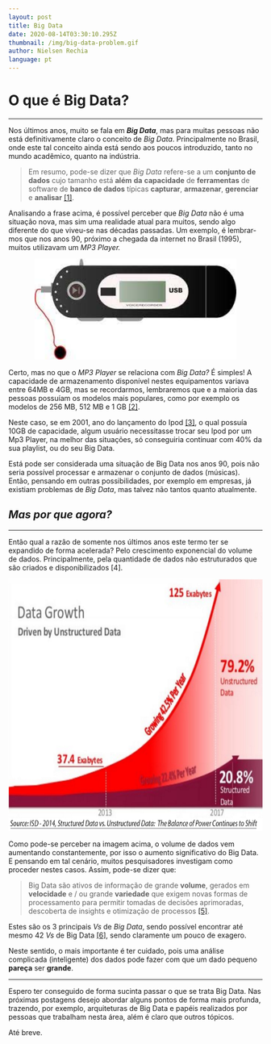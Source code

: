 ```yaml
---
layout: post
title: Big Data
date: 2020-08-14T03:30:10.295Z
thumbnail: /img/big-data-problem.gif
author: Nielsen Rechia
language: pt
---
```

# O que é Big Data?

--- 

Nos últimos anos, muito se fala em ***Big Data***, mas para muitas pessoas não está definitivamente claro o conceito de *Big Data*. Principalmente no Brasil, onde este tal conceito ainda está sendo aos poucos introduzido, tanto no mundo acadêmico, quanto na indústria.



> Em resumo, pode-se dizer que *Big Data* refere-se a um **conjunto de dados** cujo​ tamanho está **além** **da** **capacidade** de **ferramentas** de software de **banco de dados** típicas **capturar**, **armazenar**, **gerenciar** e **analisar** [[1]](>https://dl.acm.org/doi/book/10.5555/2132803).​

Analisando a frase acima, é possível perceber que *Big Data* não é uma situação nova, mas sim uma realidade atual para muitos, sendo algo diferente do que viveu-se nas décadas passadas. Um exemplo, é lembrar-mos que nos anos 90, próximo a chegada da internet no Brasil (1995), muitos utilizavam um *MP3 Player.*

<p align="center">
  <img width="400" height="200" src="/img/mp3.jpeg">
</p>


Certo, mas no que o *MP3 Player* se relaciona com *Big Data?* É simples! A capacidade de armazenamento disponível nestes equipamentos variava entre 64MB e 4GB, mas se recordarmos, lembraremos que e a maioria das pessoas possuíam os modelos mais populares, como por exemplo os modelos de 256 MB, 512 MB e 1 GB [[2]](https://pt.wikipedia.org/wiki/S1_MP3_Player#:~:text=A%20capacidade%20de%20armazenamento%20dispon%C3%ADvel,1%20GB%20e%202%20GB.).

Neste caso, se em 2001, ano do lançamento do Ipod [[3]](https://pt.wikipedia.org/wiki/IPod), o qual possuía 10GB de capacidade, algum usuário necessitasse trocar seu Ipod por um Mp3 Player, na melhor das situações, só conseguiria continuar com 40% da sua playlist, ou do seu Big Data. 

Está pode ser considerada uma situação de Big Data nos anos 90, pois não seria possível processar e armazenar o conjunto de dados (músicas). Então, pensando em outras possibilidades, por exemplo em empresas, já existiam problemas de *Big Data*, mas talvez não tantos quanto atualmente.


## *Mas por que agora?*

--- 

Então qual a razão de somente nos últimos anos este termo ter se expandido de forma acelerada? Pelo crescimento exponencial do volume de dados. Principalmente, pela quantidade de dados não estruturados que são criados e disponibilizados [4].

<p align="center">
  <img width="600" height="500" src="/img/quant-investing-big-data-analytics-1.jpg">
</p>


Como pode-se perceber na imagem acima, o volume de dados vem aumentando constantemente, por isso o aumento significativo do Big Data. E pensando em tal cenário, muitos pesquisadores investigam como proceder nestes casos. Assim, pode-se dizer que:

> Big Data são ativos de informação de grande **volume**, gerados em **velocidade** e / ou grande **variedade** que exigem novas formas de processamento para permitir tomadas de decisões aprimoradas, descoberta de insights e otimização de processos [[5]](<http://www.bdbanalytics.ir/media/1225/big-data-and-science-myths-and-reality.pdf>).

Estes são os 3 principais *Vs* de *Big Data*, sendo possível encontrar até mesmo 42 *Vs* de Big Data [[6]](>https://www.kdnuggets.com/2017/04/42-vs-big-data-data-science.html), sendo claramente um pouco de exagero.

Neste sentido, o mais importante é ter cuidado, pois uma análise complicada (inteligente) dos dados pode fazer com que um dado pequeno **pareça** ser **grande**​.

--- 

Espero ter conseguido de forma sucinta passar o que se trata Big Data. Nas próximas postagens desejo abordar alguns pontos de forma mais profunda, trazendo, por exemplo, arquiteturas de Big Data e papéis realizados por pessoas que trabalham nesta área, além é claro que outros tópicos. 

Até breve.